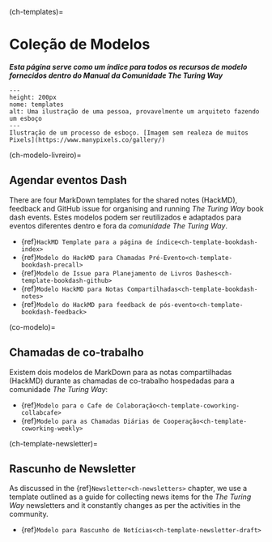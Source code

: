 (ch-templates)=
# Coleção de Modelos

***Esta página serve como um índice para todos os recursos de modelo fornecidos dentro do Manual da Comunidade The Turing Way***

```{figure} ../figures/templates.png
---
height: 200px
nome: templates
alt: Uma ilustração de uma pessoa, provavelmente um arquiteto fazendo um esboço
---
Ilustração de um processo de esboço. [Imagem sem realeza de muitos Pixels](https://www.manypixels.co/gallery/)
```

(ch-modelo-livreiro)=
## Agendar eventos Dash

There are four MarkDown templates for the shared notes (HackMD), feedback and GitHub issue for organising and running _The Turing Way_ book dash events. Estes modelos podem ser reutilizados e adaptados para eventos diferentes dentro e fora da _comunidade The Turing Way_.

- {ref}`HackMD Template para a página de índice<ch-template-bookdash-index>`
- {ref}`Modelo do HackMD para Chamadas Pré-Evento<ch-template-bookdash-precall>`
- {ref}`Modelo de Issue para Planejamento de Livros Dashes<ch-template-bookdash-github>`
- {ref}`Modelo HackMD para Notas Compartilhadas<ch-template-bookdash-notes>`
- {ref}`Modelo do HackMD para feedback de pós-evento<ch-template-bookdash-feedback>`

(co-modelo)=
## Chamadas de co-trabalho

Existem dois modelos de MarkDown para as notas compartilhadas (HackMD) durante as chamadas de co-trabalho hospedadas para a comunidade _The Turing Way_:

- {ref}`Modelo para o Cafe de Colaboração<ch-template-coworking-collabcafe>`
- {ref}`Modelo para as Chamadas Diárias de Cooperação<ch-template-coworking-weekly>`

(ch-template-newsletter)=
## Rascunho de Newsletter

As discussed in the {ref}`Newsletter<ch-newsletters>` chapter, we use a template outlined as a guide for collecting news items for the _The Turing Way_ newsletters and it constantly changes as per the activities in the community.

- {ref}`Modelo para Rascunho de Notícias<ch-template-newsletter-draft>`
